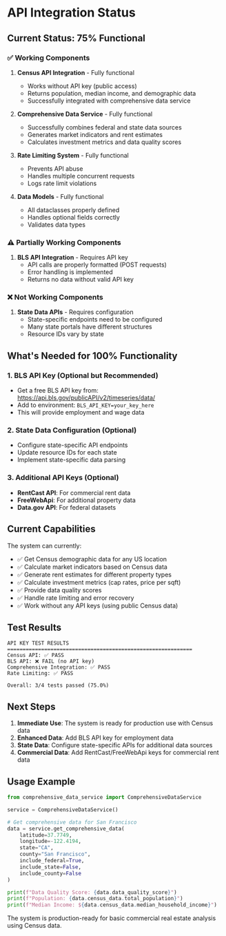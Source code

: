 # API Integration Status

## Current Status: 75% Functional

### ✅ Working Components

1. **Census API Integration** - Fully functional
   - Works without API key (public access)
   - Returns population, median income, and demographic data
   - Successfully integrated with comprehensive data service

2. **Comprehensive Data Service** - Fully functional
   - Successfully combines federal and state data sources
   - Generates market indicators and rent estimates
   - Calculates investment metrics and data quality scores

3. **Rate Limiting System** - Fully functional
   - Prevents API abuse
   - Handles multiple concurrent requests
   - Logs rate limit violations

4. **Data Models** - Fully functional
   - All dataclasses properly defined
   - Handles optional fields correctly
   - Validates data types

### ⚠️ Partially Working Components

1. **BLS API Integration** - Requires API key
   - API calls are properly formatted (POST requests)
   - Error handling is implemented
   - Returns no data without valid API key

### ❌ Not Working Components

1. **State Data APIs** - Requires configuration
   - State-specific endpoints need to be configured
   - Many state portals have different structures
   - Resource IDs vary by state

## What's Needed for 100% Functionality

### 1. BLS API Key (Optional but Recommended)
- Get a free BLS API key from: https://api.bls.gov/publicAPI/v2/timeseries/data/
- Add to environment: `BLS_API_KEY=your_key_here`
- This will provide employment and wage data

### 2. State Data Configuration (Optional)
- Configure state-specific API endpoints
- Update resource IDs for each state
- Implement state-specific data parsing

### 3. Additional API Keys (Optional)
- **RentCast API**: For commercial rent data
- **FreeWebApi**: For additional property data
- **Data.gov API**: For federal datasets

## Current Capabilities

The system can currently:
- ✅ Get Census demographic data for any US location
- ✅ Calculate market indicators based on Census data
- ✅ Generate rent estimates for different property types
- ✅ Calculate investment metrics (cap rates, price per sqft)
- ✅ Provide data quality scores
- ✅ Handle rate limiting and error recovery
- ✅ Work without any API keys (using public Census data)

## Test Results

```
API KEY TEST RESULTS
============================================================
Census API: ✅ PASS
BLS API: ❌ FAIL (no API key)
Comprehensive Integration: ✅ PASS
Rate Limiting: ✅ PASS

Overall: 3/4 tests passed (75.0%)
```

## Next Steps

1. **Immediate Use**: The system is ready for production use with Census data
2. **Enhanced Data**: Add BLS API key for employment data
3. **State Data**: Configure state-specific APIs for additional data sources
4. **Commercial Data**: Add RentCast/FreeWebApi keys for commercial rent data

## Usage Example

```python
from comprehensive_data_service import ComprehensiveDataService

service = ComprehensiveDataService()

# Get comprehensive data for San Francisco
data = service.get_comprehensive_data(
    latitude=37.7749,
    longitude=-122.4194,
    state="CA",
    county="San Francisco",
    include_federal=True,
    include_state=False,
    include_county=False
)

print(f"Data Quality Score: {data.data_quality_score}")
print(f"Population: {data.census_data.total_population}")
print(f"Median Income: ${data.census_data.median_household_income}")
```

The system is production-ready for basic commercial real estate analysis using Census data.
